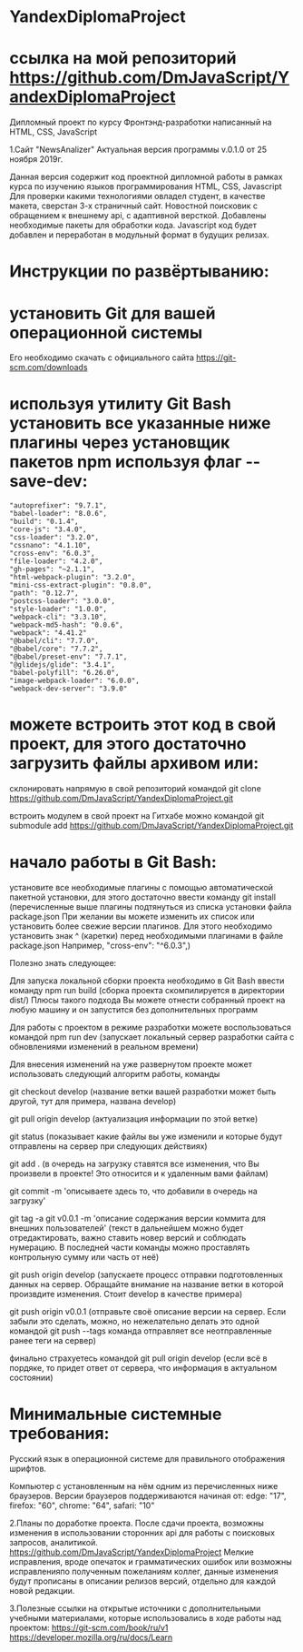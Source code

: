 # YandexDiplomaProject
# ссылка на мой репозиторий https://github.com/DmJavaScript/YandexDiplomaProject
Дипломный проект по курсу Фронтэнд-разработки написанный на HTML, CSS, JavaScript

1.Сайт "NewsAnalizer" Актуальная версия программы v.0.1.0 от 25 ноября 2019г.

Данная версия содержит код проектной дипломной работы в рамках курса по изучению языков программирования HTML, CSS, Javascript
Для проверки какими технологиями овладел студент, в качестве макета, сверстан 3-х страничный сайт. Новостной поисковик с обращением к внешнему api, с адаптивной версткой.
Добавлены необходимые пакеты для обработки кода. Javascript код будет добавлен и переработан в модульный формат в будущих релизах.


# Инструкции по развёртыванию: 

# установить Git для вашей операционной системы 
Его необходимо скачать с официального сайта https://git-scm.com/downloads

# используя утилиту Git Bash установить все указанные ниже плагины через установщик пакетов npm используя флаг --save-dev:

    "autoprefixer": "9.7.1",
    "babel-loader": "8.0.6",
    "build": "0.1.4",
    "core-js": "3.4.0",
    "css-loader": "3.2.0",
    "cssnano": "4.1.10",
    "cross-env": "6.0.3",
    "file-loader": "4.2.0",
    "gh-pages": "~2.1.1",
    "html-webpack-plugin": "3.2.0",
    "mini-css-extract-plugin": "0.8.0",
    "path": "0.12.7",
    "postcss-loader": "3.0.0",
    "style-loader": "1.0.0",
    "webpack-cli": "3.3.10",
    "webpack-md5-hash": "0.0.6",
    "webpack": "4.41.2"
    "@babel/cli": "7.7.0",
    "@babel/core": "7.7.2",
    "@babel/preset-env": "7.7.1",
    "@glidejs/glide": "3.4.1",
    "babel-polyfill": "6.26.0",
    "image-webpack-loader": "6.0.0",
    "webpack-dev-server": "3.9.0"


# можете встроить этот код в свой проект, для этого достаточно загрузить файлы архивом или:
склонировать напрямую в свой репозиторий командой 
git clone https://github.com/DmJavaScript/YandexDiplomaProject.git

встроить модулем в свой проект на Гитхабе можно командой 
git submodule add https://github.com/DmJavaScript/YandexDiplomaProject.git

# начало работы в Git Bash: 
установите все необходимые плагины с помощью автоматической пакетной установки,  для этого достаточно ввести команду
git install    (перечисленные выше плагины подтянуться из списка установки файла package.json При желании вы можете изменить их список или установить более свежие версии плагинов. Для этого необходимо установить знак ^ (каретки) перед необходимыми плагинами в файле package.json Например, "cross-env": "^6.0.3",)


Полезно знать следующее:

Для запуска локальной сборки проекта необходимо в Git Bash ввести команду 
npm run build  (cборка проекта скомпилируется в директории dist/) 
Плюсы такого подхода Вы можете отнести собранный проект на любую машину и он запустится без дополнительных программ

Для работы с проектом в режиме разработки можете воспользоваться командой
npm run dev  (запускает локальный сервер разработки сайта с обновлениями изменений в реальном времени)
 
Для внесения изменений на уже развернутом проекте может использовать следующий алгоритм работы, команды

git checkout develop  (название ветки вашей разработки может быть другой, тут для примера, названа develop)

git pull origin develop  (актуализация информации по этой ветке)

git status (показывает какие файлы вы уже изменили и которые будут отправлены на сервер при следующих действиях)

git add .  (в очередь на загрузку ставятся все изменения, что Вы произвели в проекте! Это относится и к удаленным вами файлам)

git commit -m 'описываете здесь то, что добавили в очередь на загрузку'

git tag -a git v0.0.1 -m 'описание содержания версии коммита для внешних пользователей' (текст в дальнейшем можно будет отредактировать, важно ставить новер версий и соблюдать нумерацию. В последней части команды можно проставлять контрольную сумму или часть от неё)

git push origin develop   (запускаете процесс отправки подготовленных данных на сервер. Обращайте внимание на название ветки в которой произвдите изменения. Стоит develop в качестве примера) 

git push origin v0.0.1    (отправьте своё описание версии на сервер. Если забыли это сделать, можно, но нежелательно делать это одной командой git push --tags  команда отправляет все неотправленные ранее теги на сервер)

финально страхуетесь командой git pull origin develop (если всё в пордяке, то придет ответ от сервера, что информация в актуальном состоянии)




# Минимальные системные требования:

Русский язык в операционной системе для правильного отображения шрифтов.

Компьютер с установленным на нём одним из перечисленных ниже браузеров.
Версии браузеров поддерживаются начиная от:
    edge: "17",
    firefox: "60",
    chrome: "64",
    safari: "10"


2.Планы по доработке проекта. После сдачи проекта, возможны изменения в использовании сторонних api для работы с поисковых запросов, аналитикой. https://github.com/DmJavaScript/YandexDiplomaProject Мелкие исправления, вроде  опечаток и грамматических ошибок или возможны исправленияпо полученным пожеланиям коллег, данные изменения будут прописаны в описании релизов версий, отдельно для каждой новой редакции.

3.Полезные ссылки на открытые источники с дополнительными учебными материалами, которые использовались в ходе работы над проектом:
https://git-scm.com/book/ru/v1
https://developer.mozilla.org/ru/docs/Learn
